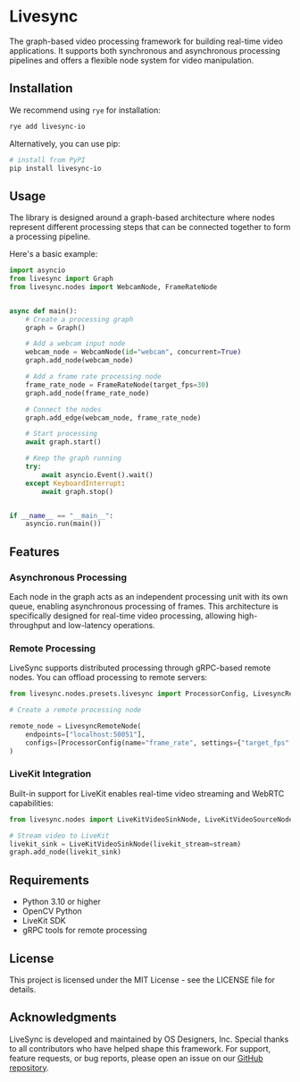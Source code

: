 # Livesync

The graph-based video processing framework for building real-time video applications. It supports both synchronous and asynchronous processing pipelines and offers a flexible node system for video manipulation.

## Installation

We recommend using `rye` for installation:

```bash
rye add livesync-io
```

Alternatively, you can use pip:

```bash
# install from PyPI
pip install livesync-io
```

## Usage

The library is designed around a graph-based architecture where nodes represent different processing steps that can be connected together to form a processing pipeline.

Here's a basic example:

```python
import asyncio
from livesync import Graph
from livesync.nodes import WebcamNode, FrameRateNode


async def main():
    # Create a processing graph
    graph = Graph()

    # Add a webcam input node
    webcam_node = WebcamNode(id="webcam", concurrent=True)
    graph.add_node(webcam_node)

    # Add a frame rate processing node
    frame_rate_node = FrameRateNode(target_fps=30)
    graph.add_node(frame_rate_node)

    # Connect the nodes
    graph.add_edge(webcam_node, frame_rate_node)

    # Start processing
    await graph.start()

    # Keep the graph running
    try:
        await asyncio.Event().wait()
    except KeyboardInterrupt:
        await graph.stop()


if __name__ == "__main__":
    asyncio.run(main())
```

## Features

### Asynchronous Processing

Each node in the graph acts as an independent processing unit with its own queue, enabling asynchronous processing of frames. This architecture is specifically designed for real-time video processing, allowing high-throughput and low-latency operations.

### Remote Processing

LiveSync supports distributed processing through gRPC-based remote nodes. You can offload processing to remote servers:

```python
from livesync.nodes.presets.livesync import ProcessorConfig, LivesyncRemoteNode

# Create a remote processing node

remote_node = LivesyncRemoteNode(
    endpoints=["localhost:50051"],
    configs=[ProcessorConfig(name="frame_rate", settings={"target_fps": "5"})],
)
```

### LiveKit Integration

Built-in support for LiveKit enables real-time video streaming and WebRTC capabilities:

```python
from livesync.nodes import LiveKitVideoSinkNode, LiveKitVideoSourceNode

# Stream video to LiveKit
livekit_sink = LiveKitVideoSinkNode(livekit_stream=stream)
graph.add_node(livekit_sink)
```

## Requirements

- Python 3.10 or higher
- OpenCV Python
- LiveKit SDK
- gRPC tools for remote processing

## License

This project is licensed under the MIT License - see the LICENSE file for details.

## Acknowledgments

LiveSync is developed and maintained by OS Designers, Inc. Special thanks to all contributors who have helped shape this framework.
For support, feature requests, or bug reports, please open an issue on our [GitHub repository](https://github.com/OS-Designers/livesync).

